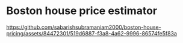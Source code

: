 # Boston house price estimator

https://github.com/sabarishsubramaniam2000/boston-house-pricing/assets/84472301/519d6887-f3a8-4a62-9996-86574fe5f83a

